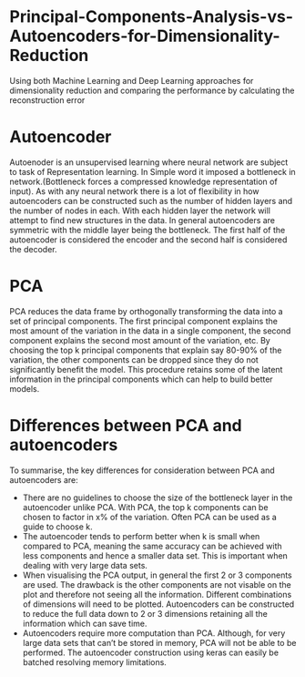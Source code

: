 # Principal-Components-Analysis-vs-Autoencoders-for-Dimensionality-Reduction
Using both Machine Learning and Deep Learning approaches for dimensionality reduction and comparing the performance by calculating the reconstruction error

# Autoencoder

Autoenoder is an unsupervised learning where neural network are subject to task of Representation learning. In Simple word it imposed a bottleneck in network.(Bottleneck forces a compressed knowledge representation of input). As with any neural network there is a lot of flexibility in how autoencoders can be constructed such as the number of hidden layers and the number of nodes in each. With each hidden layer the network will attempt to find new structures in the data. In general autoencoders are symmetric with the middle layer being the bottleneck. The first half of the autoencoder is considered the encoder and the second half is considered the decoder.

# PCA

PCA reduces the data frame by orthogonally transforming the data into a set of principal components. The first principal component explains the most amount of the variation in the data in a single component, the second component explains the second most amount of the variation, etc. By choosing the top k principal components that explain say 80-90% of the variation, the other components can be dropped since they do not significantly benefit the model. This procedure retains some of the latent information in the principal components which can help to build better models.

# Differences between PCA and autoencoders

To summarise, the key differences for consideration between PCA and autoencoders are:

- There are no guidelines to choose the size of the bottleneck layer in the autoencoder unlike PCA. With PCA, the top k components can be chosen to factor in x% of the variation. Often PCA can be used as a guide to choose k.
- The autoencoder tends to perform better when k is small when compared to PCA, meaning the same accuracy can be achieved with less components and hence a smaller data set. This is important when dealing with very large data sets.
- When visualising the PCA output, in general the first 2 or 3 components are used. The drawback is the other components are not visable on the plot and therefore not seeing all the information. Different combinations of dimensions will need to be plotted. Autoencoders can be constructed to reduce the full data down to 2 or 3 dimensions retaining all the information which can save time.
- Autoencoders require more computation than PCA. Although, for very large data sets that can’t be stored in memory, PCA will not be able to be performed. The autoencoder construction using keras can easily be batched resolving memory limitations.

